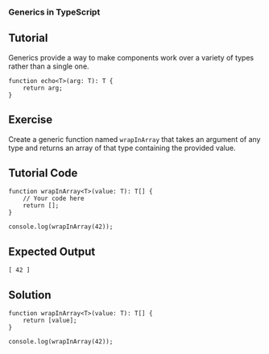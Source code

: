 ### Generics in TypeScript

Tutorial
-------
Generics provide a way to make components work over a variety of types rather than a single one.

    function echo<T>(arg: T): T {
        return arg;
    }

Exercise
-------
Create a generic function named `wrapInArray` that takes an argument of any type and returns an array of that type containing the provided value.

Tutorial Code
-------
    function wrapInArray<T>(value: T): T[] {
        // Your code here
        return [];
    }

    console.log(wrapInArray(42));

Expected Output
-------
    [ 42 ]

Solution
-------
    function wrapInArray<T>(value: T): T[] {
        return [value];
    }

    console.log(wrapInArray(42));
